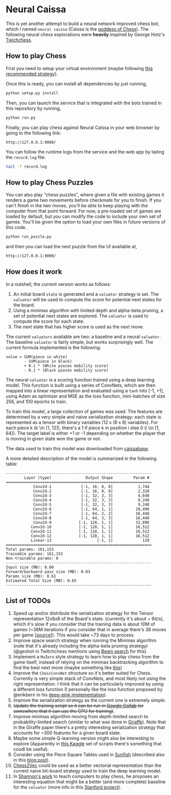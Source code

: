 # Neural Caissa

This is yet another attempt to build a neural network improved chess bot, which I named `neural caissa` (Caissa is the [goddess of Chess](https://en.wikipedia.org/wiki/Ca%C3%AFssa)). The following neural chess explorations were **heavily** inspired by George Hotz's [Twichchess](https://github.com/geohot/twitchchess).

How to play Chess
-----

First you need to setup your virtual environment (maybe following [this recommended strategy](https://glhuilli.github.io/virtual-environments.html)).

Once this is ready, you can install all dependencies by just running, 

```bash
python setup.py install
```

Then, you can launch the service that is integrated with the bots trained in this repository by running, 

```bash
python run.py
```

Finally, you can play chess against Neural Caissa in your web browser by going to the following link: 

```
http://127.0.0.1:9000/
```

You can follow the runtime logs from the service and the web app by tailing the `record.log` file:

```bash
tail -f record.log 
```

How to play Chess Puzzles
----

You can also play "chess puzzles", where given a file with existing games it renders a game two movements before checkmate for you to finish. If you can't finish in the two moves, you'll be able to keep playing with the computer from that point forward. For now, a pre-loaded set of games are loaded by default, but you can modify the code to include your own set of games. You'll be given the option to load your own files in future versions of this code.  
   
```bash
python run_puzzle.py
```

and then you can load the next puzzle from the UI available at, 

```bash
http://127.0.0.1:9000/
```

How does it work
-----

In a nutshell, the current version works as follows:

1. An initial board `state` is generated and a `valuator` strategy is set. The `valuator` will be used to compute the score for potential next states for the board.
2. Using a minimax algorithm with limited depth and alpha-beta pruning, a set of potential next states are explored. The `valuator` is used to compute the score for each state.  
3. The next state that has higher score is used as the next move. 

The current `valuators` available are two: a baseline and a neural `valuator`. The baseline `valuator` is fairly simple, but works surprisingly well. The current formula implemented is the following: 

```
value = SUM(piece in white)
        - SUM(piece in black)
        + 0.1 * (White pieces mobility score)
        - 0.1 * (Black pieces mobility score)
```

The neural `valuator` is a scoring function trained using a deep learning model. This function is built using a series of ConvNets, which are then mapped into a linear representation and evaluated using a `tanh` into [-1, +1], using Adam as optimizer and MSE as the loss function, mini-batches of size 256, and 100 epochs to train.  

To train this model, a large collection of games was used. The features are determined by a very simple and naive serialization strategy: each state is represented as a tensor with binary variables (12 x (8 x 8) variables). For each piece k (k \in [1, 12]), there's a 1 if piece k in position i else 0 (i \in [1, 64]). The target label is either +1 or -1 depending on whether the player that is moving in given state won the game or not. 

The data used to train this model was downloaded from [caissabase](http://caissabase.co.uk/). 

A more detailed description of the model is summarized in the following table:

```
----------------------------------------------------------------
        Layer (type)               Output Shape         Param #
================================================================
            Conv2d-1             [-1, 16, 8, 8]           1,744
            Conv2d-2             [-1, 16, 8, 8]           2,320
            Conv2d-3             [-1, 32, 3, 3]           4,640
            Conv2d-4             [-1, 32, 3, 3]           9,248
            Conv2d-5             [-1, 32, 3, 3]           9,248
            Conv2d-6             [-1, 64, 1, 1]          18,496
            Conv2d-7             [-1, 64, 2, 2]          16,448
            Conv2d-8             [-1, 64, 3, 3]          16,448
            Conv2d-9            [-1, 128, 1, 1]          32,896
           Conv2d-10            [-1, 128, 1, 1]          16,512
           Conv2d-11            [-1, 128, 1, 1]          16,512
           Conv2d-12            [-1, 128, 1, 1]          16,512
           Linear-13                    [-1, 1]             129
================================================================
Total params: 161,153
Trainable params: 161,153
Non-trainable params: 0
----------------------------------------------------------------
Input size (MB): 0.00
Forward/backward pass size (MB): 0.03
Params size (MB): 0.61
Estimated Total Size (MB): 0.65
----------------------------------------------------------------
```


List of TODOs 
----
1. Speed up and/or distribute the serialization strategy for the Tensor representation 12x8x8 of the Board's state. (currently it's about ~ 6it/s), which it's slow if you consider that the training data is about 10M of games (~38M iterations if you consider that in average there's 38 moves per game [[source](https://chess.stackexchange.com/questions/2506/what-is-the-average-length-of-a-game-of-chess#:~:text=The%20average%20number%20of%20moves%20per%20game%20is%20around%2038.)]). This would take ~73 days to process.   
2. Improve space search strategy when running the Minimax algorithm (note that it's already including the alpha-beta pruning strategy) (@geohot in Twitchchess mentions using [Beam search](https://medium.com/@dhartidhami/beam-search-in-seq2seq-model-7606d55b21a5) for this).
3. Implement a `MuZero` style strategy to learn how to play chess from the game itself, instead of relying on the minimax backtracking algorithm to find the best next move (maybe something like [this](https://medium.com/applied-data-science/how-to-build-your-own-muzero-in-python-f77d5718061a))   
4. Improve the `ChessConvNet` structure so it's better suited for Chess. Currently is very simple stack of ConvNets, and most likely not using the right representation. I think that it can be particularly improved by using a different loss function (I personally like the loss function proposed by @erikbern in his [deep-pink implementation](https://github.com/erikbern/deep-pink)).  
5. Improve the serialization strategy as the current one is extremely simple.
6. ~~Update the training script so it can be run in [Google Collab](https://pytorch.org/tutorials/beginner/colab.html) (or somewhere that it can use the GPU for training)~~. 
7. Improve minimax algorithm moving from depth-limited search to probability-limited search (similar to what was done in [Giraffe](https://arxiv.org/pdf/1509.01549.pdf)). Note that in the Giraffe paper there's a pretty interesting serialization strategy that accounts for ~300 features for a given board state. 
8. Maybe some simple Q-learning version might also be interesting to explore (Apparently in [this Kaggle](https://www.kaggle.com/arjanso/reinforcement-learning-chess-3-q-networks#Reinforcement-Learning-Chess) set of scripts there's something that coudl be useful). 
9. Consider using the Piece Square Tables used in [Sunfish](https://github.com/thomasahle/sunfish) (described also in this [blog post](https://dev.to/zeyu2001/build-a-simple-chess-ai-in-javascript-18eg)).
10. [Chess2Vec](https://www.berkkapicioglu.com/wp-content/uploads/2020/07/chess2vec_long.pdf) could be used as a better vectorial representation than the current naive bit-board strategy used to train the deep learning model. 
11. In [Shannon's work](https://vision.unipv.it/IA1/ProgrammingaComputerforPlayingChess.pdf) to teach computers to play chess, he proposes an interesting equation that might be a better (and more complete) baseline for the `valuator` (more info in this [Stanford project](http://snap.stanford.edu/class/cs224w-2013/projects2013/cs224w-023-final.pdf)).
